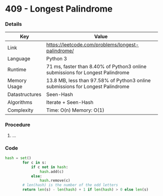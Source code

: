 # 409 - Longest Palindrome

### Details

| Key | Value |
| --- | ----- |
| Link | https://leetcode.com/problems/longest-palindrome/
| Language | Python 3
| Runtime | 71 ms, faster than 8.40% of Python3 online submissions for Longest Palindrome
| Memory Usage | 13.8 MB, less than 97.58% of Python3 online submissions for Longest Palindrome
| Datastructures | Seen-Hash
| Algorithms | Iterate + Seen-Hash
| Complexity | Time: O(n) Memory: O(1)

### Procedure

1. ...

### Code

```python
hash = set()
        for c in s:
            if c not in hash:
                hash.add(c)
            else:
                hash.remove(c)
        # len(hash) is the number of the odd letters
        return len(s) - len(hash) + 1 if len(hash) > 0 else len(s)
```
